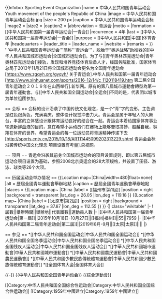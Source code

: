 {{Infobox Sporting Event Organization
|name         = 中华人民共和国青年运动会<br/>Youth movement of the people's Republic of China
|image        = 中华人民共和国青年运动会会标.jpg
|size         = 200 px
|caption      = 中华人民共和国青年运动会会标
|image2       = 
|size2        = 
|caption2     = 
|abbreviation = 青运会 
|motto        = 
|formation    = [[中华人民共和国第一届青年运动会|一青会]]
|recurrence   = 4年
|last         = [[中华人民共和国第一届青年运动会|一青会]]
|purpose      = [[中华人民共和国|中国]]体育青年
|headquarters = 
|leader_title = 
|leader_name  = 
|website      = 
|remarks      =
}}
'''中华人民共和国青年运动会'''简称'''青运会'''，脱胎于“奥运战略”助推器的[[中华人民共和国城市运动会|全国城市运动会]]。为了与[[青年奥林匹克运动会|青年奥林匹克运动会]]接轨，发现和培养竞技体育后备人才，经国务院批准，国家体育总局于2013年11月21日将全国城市运动会更名为全国青年运动会<ref>[https://www.zgqyh.org/gyqyh/ 关于青运会].中华人民共和国第一届青年运动会</ref><ref>[http://www.xinhuanet.com/sports/2016-12/14/c_1120118419.htm 第二届全国青年运动会２０１９年在山西举行].新华网</ref>。原有的第八屆城市運動會轉型為第一屆青年運動會。与[[中华人民共和国全国运动会|全运会]]不同的是，代表团以城市为单位组团参加。

== 会标 ==
会标的设计沿袭了中国传统文化理念，是一个“青”字的变形，主色调是红色跟黄色，充满喜庆，整体设计视觉冲击力大。青运会是属于年轻人的大舞台，丰富的立体感设计跟体育运动良好的结合在一起。青运会本着给国家体育事业输送新鲜血液的目的，意在希望小运动员们在赛场上能够奋取拼搏，超越自我，翱翔在体育的世界。希望青运会的每一位运动员将青运精神传递下去<ref>[http://sports.cntv.cn/2015/10/18/ARTI1445099202313229.shtml 青运会会标沿袭传统中国文化理念 项目设置有考量].央视网</ref>。

== 项目 ==
青运会沿袭其前身全国城市运动会的项目设置规则，即以第五届城市运动会项目设置为基础，参照2008北京奥运会的28大项规格，共设置了田径、游泳、球类等26个大项。

== 历届运动会举办情况 ==
{{Location map+|China|width=480|float=none}
 |alt = 歷屆全國青年運動會舉辦地點
 |caption = 歷屆全國青年運動會舉辦地點
 |places =
  {{Location map~ |China
   |label = [[福州市|第1屆]]
   |position = right
   |background = transparent
    |lat_deg = 26.05
    |lon_deg = 119.18 }}
  {{Location map~ |China
   |label = [[太原市|第2屆]]
   |position = right
   |background = transparent
    |lat_deg = 37.87
    |lon_deg = 112.55 }}
}}
{| class="wikitable" 
|- 
!屆數||舉辦時間||舉辦地||代表團數||運動員人數
|-
|[[中华人民共和国第一届青年运动会|第一屆]]||2015年10月18日-10月27日||[[福州|福州]]||55||7959
|-
|[[中华人民共和国第二届青年运动会|第二屆]]||2019年8月-9月||[[太原|太原]]||||
|}

== 参见 ==
*[[中华人民共和国全国运动会|中华人民共和国全国运动会]]
*[[中华人民共和国全国冬季运动会|中华人民共和国全国冬季运动会]]
*[[中华人民共和国全国残疾人运动会|中华人民共和国全国残疾人运动会]]
*[[中華人民共和國城市運動會|中華人民共和國城市運動會]]
*[[中華人民共和國農民運動會|中華人民共和國農民運動會]]
*[[中華人民共和國少數民族傳統體育運動會|中華人民共和國少數民族傳統體育運動會]]
*[[全国体育大会|全国体育大会]]


{{-}}
<references />{{中华人民共和国全国青年运动会}}
{{綜合運動會}}

[[Category:中华人民共和国全国综合性运动会|Category:中华人民共和国全国综合性运动会]]
[[Category:1959年中國建立|Category:1959年中國建立]]